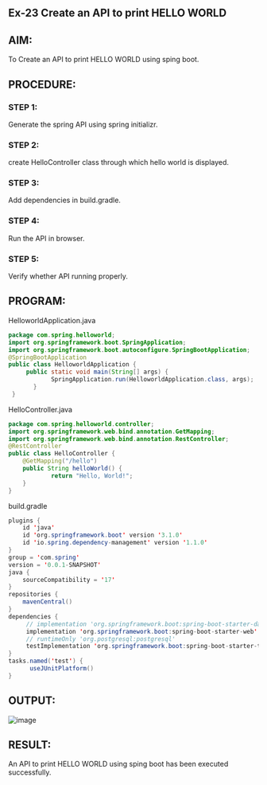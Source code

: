 ## Ex-23 Create an API to print HELLO WORLD
## AIM:
To Create an API to print HELLO WORLD using sping boot.
## PROCEDURE:
### STEP 1:
Generate the spring API using spring initializr.
### STEP 2:
create HelloController class through which hello world is displayed.
### STEP 3:
Add dependencies in build.gradle.
### STEP 4:
Run the API in browser.
### STEP 5:
Verify whether API running properly.
## PROGRAM:
HelloworldApplication.java
```java
package com.spring.helloworld;
import org.springframework.boot.SpringApplication;
import org.springframework.boot.autoconfigure.SpringBootApplication;
@SpringBootApplication
public class HelloworldApplication {
     public static void main(String[] args) {
            SpringApplication.run(HelloworldApplication.class, args);
       }
 }
 ```
HelloController.java
```java
package com.spring.helloworld.controller;
import org.springframework.web.bind.annotation.GetMapping;
import org.springframework.web.bind.annotation.RestController;
@RestController
public class HelloController {
    @GetMapping("/hello")
    public String helloWorld() {
            return "Hello, World!";
    }
}
```
build.gradle
```java
plugins {
    id 'java'
    id 'org.springframework.boot' version '3.1.0'
    id 'io.spring.dependency-management' version '1.1.0'
}
group = 'com.spring'
version = '0.0.1-SNAPSHOT'
java {
    sourceCompatibility = '17'
}
repositories {
    mavenCentral()
}
dependencies {
     // implementation 'org.springframework.boot:spring-boot-starter-data-jpa'
     implementation 'org.springframework.boot:spring-boot-starter-web'
     // runtimeOnly 'org.postgresql:postgresql'
     testImplementation 'org.springframework.boot:spring-boot-starter-test'
}
tasks.named('test') {
      useJUnitPlatform()
}
```
## OUTPUT:
![image](https://github.com/Bharath745/Create-an-API-to-print-HELLO-WORLD/assets/94508354/fdef9b96-55a8-43a8-ad2f-b5fbb4df329c)

## RESULT:
An API to print HELLO WORLD using sping boot has been executed successfully.
